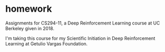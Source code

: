 # homework
Assignments for CS294-11, a Deep Reinforcement Learning course at UC Berkeley given in 2018.

I'm taking this course for my Scientific Initiation in Deep Reinforcement Learning at Getulio Vargas Foundation.

